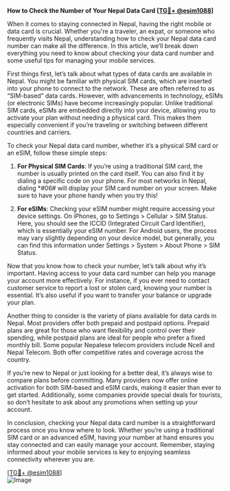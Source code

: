 **How to Check the Number of Your Nepal Data Card [[TG💪+ @esim1088](https://t.me/s/esim1088)]**

When it comes to staying connected in Nepal, having the right mobile or data card is crucial. Whether you're a traveler, an expat, or someone who frequently visits Nepal, understanding how to check your Nepal data card number can make all the difference. In this article, we’ll break down everything you need to know about checking your data card number and some useful tips for managing your mobile services.

First things first, let’s talk about what types of data cards are available in Nepal. You might be familiar with physical SIM cards, which are inserted into your phone to connect to the network. These are often referred to as “SIM-based” data cards. However, with advancements in technology, eSIMs (or electronic SIMs) have become increasingly popular. Unlike traditional SIM cards, eSIMs are embedded directly into your device, allowing you to activate your plan without needing a physical card. This makes them especially convenient if you’re traveling or switching between different countries and carriers.

To check your Nepal data card number, whether it’s a physical SIM card or an eSIM, follow these simple steps:

1. **For Physical SIM Cards**: If you’re using a traditional SIM card, the number is usually printed on the card itself. You can also find it by dialing a specific code on your phone. For most networks in Nepal, dialing *#06# will display your SIM card number on your screen. Make sure to have your phone handy when you try this!

2. **For eSIMs**: Checking your eSIM number might require accessing your device settings. On iPhones, go to Settings > Cellular > SIM Status. Here, you should see the ICCID (Integrated Circuit Card Identifier), which is essentially your eSIM number. For Android users, the process may vary slightly depending on your device model, but generally, you can find this information under Settings > System > About Phone > SIM Status.

Now that you know how to check your number, let’s talk about why it’s important. Having access to your data card number can help you manage your account more effectively. For instance, if you ever need to contact customer service to report a lost or stolen card, knowing your number is essential. It’s also useful if you want to transfer your balance or upgrade your plan.

Another thing to consider is the variety of plans available for data cards in Nepal. Most providers offer both prepaid and postpaid options. Prepaid plans are great for those who want flexibility and control over their spending, while postpaid plans are ideal for people who prefer a fixed monthly bill. Some popular Nepalese telecom providers include Ncell and Nepal Telecom. Both offer competitive rates and coverage across the country.

If you’re new to Nepal or just looking for a better deal, it’s always wise to compare plans before committing. Many providers now offer online activation for both SIM-based and eSIM cards, making it easier than ever to get started. Additionally, some companies provide special deals for tourists, so don’t hesitate to ask about any promotions when setting up your account.

In conclusion, checking your Nepal data card number is a straightforward process once you know where to look. Whether you’re using a traditional SIM card or an advanced eSIM, having your number at hand ensures you stay connected and can easily manage your account. Remember, staying informed about your mobile services is key to enjoying seamless connectivity wherever you are.

[[TG💪+ @esim1088](https://t.me/s/esim1088)]  
![Image](https://i.postimg.cc/Y0z9fWf4/image.png)